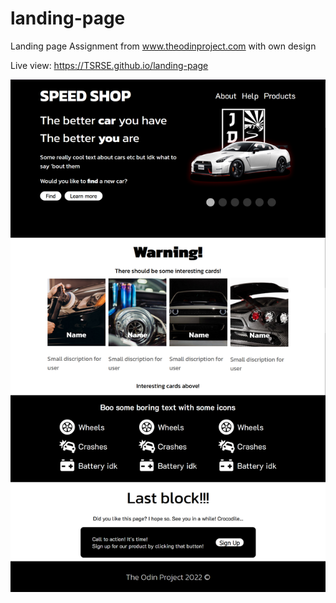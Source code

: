 # landing-page
Landing page
Assignment from www.theodinproject.com with own design

Live view: https://TSRSE.github.io/landing-page

<img src="images/LandingPage.png">